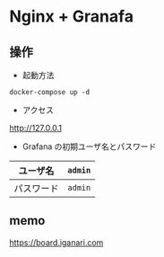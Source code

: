 # Nginx + Granafa

## 操作

+ 起動方法

```
docker-compose up -d
```

+ アクセス

http://127.0.0.1

+ Grafana の初期ユーザ名とパスワード

ユーザ名 | `admin`
--- | ---
パスワード | `admin`

## memo

https://board.iganari.com
